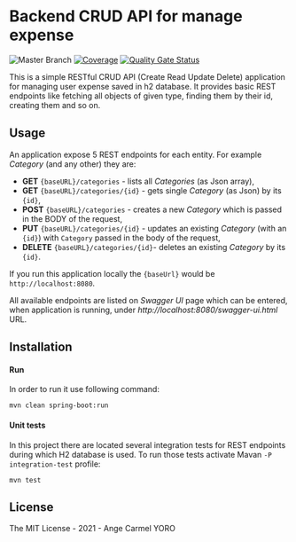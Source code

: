# Backend CRUD API for manage expense

![Master Branch](https://github.com/codeur47/e-expense-api/workflows/Master%20Branch/badge.svg) [![Coverage](https://sonarcloud.io/api/project_badges/measure?project=codeur47_e-expense-api&metric=coverage)](https://sonarcloud.io/dashboard?id=codeur47_e-expense-api) [![Quality Gate Status](https://sonarcloud.io/api/project_badges/measure?project=codeur47_e-expense-api&metric=alert_status)](https://sonarcloud.io/dashboard?id=codeur47_e-expense-api)

This is a simple RESTful CRUD API (Create Read Update Delete) application for managing user expense saved in h2 database. It provides basic REST endpoints like fetching all objects of given type, finding them by their id, creating them and so on.


## Usage

An application expose 5 REST endpoints for each entity. For example *Category* (and any other) they are:

* **GET** `{baseURL}/categories` - lists all *Categories* (as Json array),
* **GET** `{baseURL}/categories/{id}` - gets single *Category* (as Json) by its `{id}`,
* **POST** `{baseURL}/categories` - creates a new *Category* which is passed in the BODY of the request,
* **PUT** `{baseURL}/categories/{id}` - updates an existing *Category* (with an `{id}`) with `Category` passed in the body of the request,
* **DELETE** `{baseURL}/categories/{id}`- deletes an existing *Category* by its `{id}`.


If you run this application locally the `{baseUrl}` would be `http://localhost:8080`. 

All available endpoints are listed on *Swagger UI* page which can be entered, when application is running, under *http://localhost:8080/swagger-ui.html* URL.



## Installation

#### Run
In order to run it use following command:

```shell script
mvn clean spring-boot:run
```

#### Unit tests

In this project there are located several integration tests for REST endpoints during which H2 database is used. To run those tests activate Mavan `-P integration-test` profile:

```shell script
mvn test 
```

## License 

The MIT License - 2021 - Ange Carmel YORO
